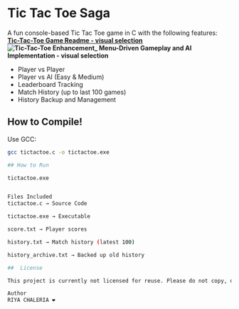 # Tic Tac Toe Saga 

A fun console-based Tic Tac Toe game in C with the following features:
**[Tic-Tac-Toe Game Readme - visual selection](https://github.com/user-attachments/assets/bbb60efb-fb1c-4198-980d-c45c5078cdfa)**
**![Tic-Tac-Toe Enhancement_ Menu-Driven Gameplay and AI Implementation - visual selection](https://github.com/user-attachments/assets/0c30478e-512f-412d-9426-87b8e143c323)**

- Player vs Player
- Player vs AI (Easy & Medium)
- Leaderboard Tracking
- Match History (up to last 100 games)
- History Backup and Management

## How to Compile!

Use GCC:
```bash
gcc tictactoe.c -o tictactoe.exe

## How to Run

tictactoe.exe


Files Included
tictactoe.c → Source Code

tictactoe.exe → Executable

score.txt → Player scores

history.txt → Match history (latest 100)

history_archive.txt → Backed up old history

##  License

This project is currently not licensed for reuse. Please do not copy, distribute, or modify without explicit permission.

Author
RIYA CHALERIA ❤️
